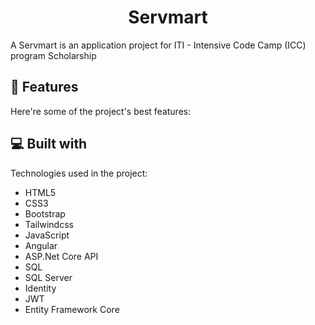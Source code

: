 <h1 align="center" id="title">Servmart</h1>

<p id="description">A Servmart is an application project for ITI - Intensive Code Camp (ICC) program Scholarship</p>

<h2>🧐 Features</h2>

Here're some of the project's best features:

<h2>💻 Built with</h2>

Technologies used in the project:

*   HTML5
*   CSS3
*   Bootstrap
*   Tailwindcss
*   JavaScript
*   Angular
*   ASP.Net Core API
*   SQL
*   SQL Server
*   Identity
*   JWT
*   Entity Framework Core
